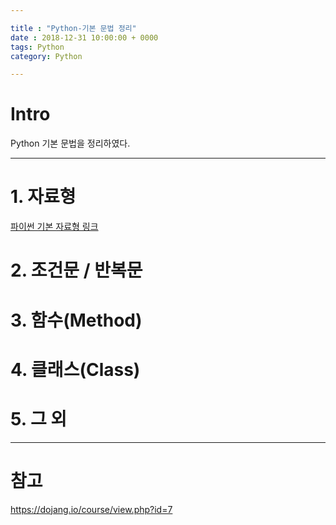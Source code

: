 ```yaml
---

title : "Python-기본 문법 정리"
date : 2018-12-31 10:00:00 + 0000
tags: Python
category: Python

---
```


# Intro
Python 기본 문법을 정리하였다.

***

# 1. 자료형

[파이썬 기본 자료형 링크](https://dojang.io/mod/page/view.php?id=2218)

# 2. 조건문 / 반복문

# 3. 함수(Method)

# 4. 클래스(Class)

# 5. 그 외
***

# 참고
https://dojang.io/course/view.php?id=7
